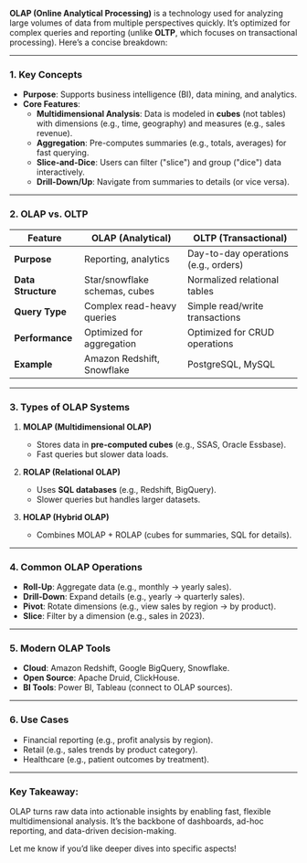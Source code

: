 **OLAP (Online Analytical Processing)** is a technology used for analyzing large volumes of data from multiple perspectives quickly. It’s optimized for complex queries and reporting (unlike **OLTP**, which focuses on transactional processing). Here’s a concise breakdown:

---

### **1. Key Concepts**
- **Purpose**: Supports business intelligence (BI), data mining, and analytics.
- **Core Features**:
  - **Multidimensional Analysis**: Data is modeled in **cubes** (not tables) with dimensions (e.g., time, geography) and measures (e.g., sales revenue).
  - **Aggregation**: Pre-computes summaries (e.g., totals, averages) for fast querying.
  - **Slice-and-Dice**: Users can filter ("slice") and group ("dice") data interactively.
  - **Drill-Down/Up**: Navigate from summaries to details (or vice versa).

---

### **2. OLAP vs. OLTP**
| Feature          | OLAP (Analytical)               | OLTP (Transactional)            |
|------------------|---------------------------------|----------------------------------|
| **Purpose**      | Reporting, analytics            | Day-to-day operations (e.g., orders) |
| **Data Structure**| Star/snowflake schemas, cubes   | Normalized relational tables     |
| **Query Type**   | Complex read-heavy queries      | Simple read/write transactions   |
| **Performance**  | Optimized for aggregation       | Optimized for CRUD operations    |
| **Example**      | Amazon Redshift, Snowflake      | PostgreSQL, MySQL                |

---

### **3. Types of OLAP Systems**
1. **MOLAP (Multidimensional OLAP)**  
   - Stores data in **pre-computed cubes** (e.g., SSAS, Oracle Essbase).  
   - Fast queries but slower data loads.  

2. **ROLAP (Relational OLAP)**  
   - Uses **SQL databases** (e.g., Redshift, BigQuery).  
   - Slower queries but handles larger datasets.  

3. **HOLAP (Hybrid OLAP)**  
   - Combines MOLAP + ROLAP (cubes for summaries, SQL for details).  

---

### **4. Common OLAP Operations**
- **Roll-Up**: Aggregate data (e.g., monthly → yearly sales).  
- **Drill-Down**: Expand details (e.g., yearly → quarterly sales).  
- **Pivot**: Rotate dimensions (e.g., view sales by region → by product).  
- **Slice**: Filter by a dimension (e.g., sales in 2023).  

---

### **5. Modern OLAP Tools**
- **Cloud**: Amazon Redshift, Google BigQuery, Snowflake.  
- **Open Source**: Apache Druid, ClickHouse.  
- **BI Tools**: Power BI, Tableau (connect to OLAP sources).  

---

### **6. Use Cases**
- Financial reporting (e.g., profit analysis by region).  
- Retail (e.g., sales trends by product category).  
- Healthcare (e.g., patient outcomes by treatment).  

---

### **Key Takeaway**:  
OLAP turns raw data into actionable insights by enabling fast, flexible multidimensional analysis. It’s the backbone of dashboards, ad-hoc reporting, and data-driven decision-making.  

Let me know if you’d like deeper dives into specific aspects!
